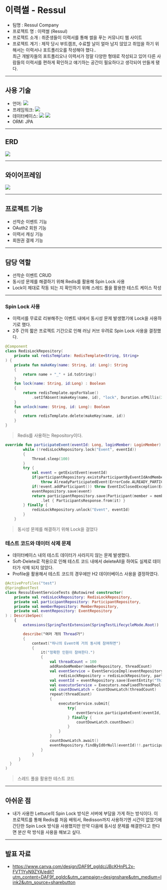 # 이력썰 - Ressul
- 팀명 : Ressul Company
- 프로젝트 명 : 이력썰 (Ressul)
- 프로젝트 소개 : 취준생들이 이력서를 통해 썰을 푸는 커뮤니티 웹 사이트
- 프로젝트 계기 : 제작 당시 부트캠프, 수료할 날이 얼마 남지 않았고 취업을 하기 위해서는 이력서나 포트폴리오를 작성해야 했다.. <br>
  최근 개발자들의 포트폴리오나 이력서가 정말 다양한 형태로 작성되고 있어 다른 사람들의 이력서를 편하게 확인하고 얘기하는 공간이 필요하다고 생각되어 만들게 됐다.
 ---

## 사용 기술
 * 언어: <img src="https://img.shields.io/badge/kotlin-7F52FF?style=for-the-badge&logo=kotlin&logoColor=white">
 * 프레임워크: <img src="https://img.shields.io/badge/SpringBoot-6DB33F?style=for-the-badge&logo=springboot&logoColor=white">
 * 데이터베이스: <img src="https://img.shields.io/badge/MySQL-4479A1?style=for-the-badge&logo=mysql&logoColor=white"> <img src="https://img.shields.io/badge/Redis-DC382D?style=for-the-badge&logo=redis&logoColor=white">
 * ORM: JPA
 ---
## ERD
<img src="https://github.com/RessulCompany/ressul/assets/24753709/8dff180c-7f21-42a8-b957-40ca90c50667">

 ---

## 와이어프레임
<img src="https://github.com/RessulCompany/ressul/assets/24753709/0ed2215e-7519-4ad0-b42b-2adec7bd1661">

 ---

## 프로젝트 기능
 * 선착순 이벤트 기능
 * OAuth2 회원 기능
 * 이력서 캐싱 기능
 * 회원권 결제 기능
 ---

## 담당 역할
* 선착순 이벤트 CRUD
* 동시성 문제를 해결하기 위해 Redis를 활용해 Spin Lock 사용
* Lock이 제대로 작동 되는 지 확인하기 위해 스레드 풀을 활용한 테스트 케이스 작성
 ---
### Spin Lock 사용
 * 이력서를 무료로 리뷰해주는 이벤트 내에서 동시성 문제 발생했기에 Lock을 사용하기로 했다.
 * 2주 간의 짧은 프로젝트 기간으로 인해 러닝 커브 우려로 Spin Lock 사용을 결정했다.
```kotlin
@Component
class RedisLockRepository(
    private val redisTemplate: RedisTemplate<String, String>
) {
    private fun makeKey(name: String, id: Long): String
    {
        return name + "_" + id.toString()
    }
    fun lock(name: String, id:Long) : Boolean
    {
        return redisTemplate.opsForValue()
            .setIfAbsent(makeKey(name, id), "lock", Duration.ofMillis(3_000)) ?: false
    }
    fun unlock(name: String, id: Long): Boolean
    {
        return redisTemplate.delete(makeKey(name, id))
    }
}
```
> Redis를 사용하는 Repository이다.

```kotlin
override fun participateEvent(eventId: Long, loginMember: LoginMember): ParticipantsResponse {
        while (!redisLockRepository.lock("Event", eventId))
        {
            Thread.sleep(100)
        }
        try {
            val event = getExistEvent(eventId)
            if(participantRepository.existsParticipantByEventIdAndMemberId(eventId, loginMember.id))
                throw AlreadyParticipatedEvent(ErrorCode.ALREADY_PARTICIPATED_EVENT)
            if(!event.addParticipant()) throw EventIsClosedException(ErrorCode.EVENT_IS_CLOSED)
            eventRepository.save(event)
            return participantRepository.save(Participant(member = memberRepository.findByIdOrNull(loginMember.id), event = event))
                .let { ParticipantsResponse.from(it) }
        } finally {
            redisLockRepository.unlock("Event", eventId)
        }
    }

```
> 동시성 문제를 해결하기 위해 Lock을 걸었다

### 테스트 코드와 데이터 삭제 문제
- 데이터베이스 내의 테스트 데이터가 사라지지 않는 문제 발생했다.
- Soft-Delete로 적용으로 인해 테스트 코드 내에서 deleteAll을 하여도 실제로 데이터가 삭제 되지 않았다.
- Profile을 활용해서 테스트 코드의 경우에만 H2 데이터베이스 사용을 결정하였다.
  
```kotlin
@ActiveProfiles("test")
@SpringBootTest
class RessulEventServiceTests @Autowired constructor(
    private val redisLockRepository: RedisLockRepository,
    private val participantRepository: ParticipantRepository,
    private val memberRepository: MemberRepository,
    private val eventRepository: EventRepository
) : DescribeSpec(
    {
        extensions(SpringTestExtension(SpringTestLifecycleMode.Root))

        describe("여러 개의 Thread가")
        {
            context("하나의 Event에 거의 동시에 참여하면")
            {
                it("정확한 인원이 참여한다.")
                {
                    val threadCount = 100
                    addRandomMember(memberRepository, threadCount)
                    val eventService = EventServiceImpl(eventRepository = eventRepository, memberRepository = memberRepository,
                        redisLockRepository = redisLockRepository, participantRepository = participantRepository)
                    val eventId = eventRepository.save(EventEntity("This is tutor", 100)).id!!
                    val executorService = Executors.newFixedThreadPool(20)
                    val countDownLatch = CountDownLatch(threadCount)
                    repeat(threadCount)
                    {
                        executorService.submit{
                            try{
                                eventService.participateEvent(eventId, loginMember = LoginMember(it.toLong() + 1, "aaa"))
                            } finally {
                                countDownLatch.countDown()
                            }
                        }
                    }
                    countDownLatch.await()
                    eventRepository.findByIdOrNull(eventId)!!.participantCount shouldBe threadCount
                }
            }
      }
  }
)
```
> 스레드 풀을 활용한 테스트 코드
---

## 아쉬운 점
 * 내가 사용한 Lettuce의 Spin Lock 방식은 서버에 부담을 가게 하는 방식이다. 이 프로젝트를 통해 Redis를 처음 배워서, Redisson까지 사용하기엔 시간이 없었기에 간단한 Spin Lock 방식을 사용했지만
만약 다음에 동시성 문제를 해결한다고 한다면 분산 락 방식을 사용을 해보고 싶다.
---

## 발표 자료
- https://www.canva.com/design/DAF9f_pgIdc/JBcKHnPL2x-FVT1YyN9ZYA/edit?utm_content=DAF9f_pgIdc&utm_campaign=designshare&utm_medium=link2&utm_source=sharebutton
